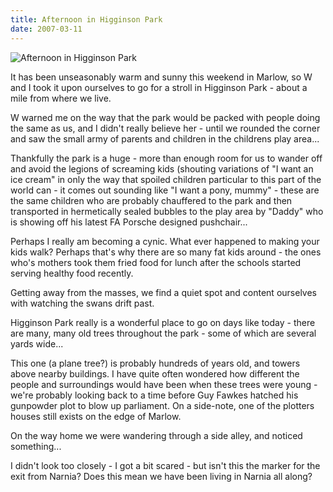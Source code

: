 ```yaml
---
title: Afternoon in Higginson Park
date: 2007-03-11
---
```


![Afternoon in Higginson Park](https://source.unsplash.com/s9CC2SKySJM/1600x900)

It has been unseasonably warm and sunny this weekend in Marlow, so W and I took it upon ourselves to go for a stroll in Higginson Park - about a mile from where we live.

W warned me on the way that the park would be packed with people doing the same as us, and I didn't really believe her - until we rounded the corner and saw the small army of parents and children in the childrens play area...

Thankfully the park is a huge - more than enough room for us to wander off and avoid the legions of screaming kids (shouting variations of "I want an ice cream" in only the way that spoiled children particular to this part of the world can - it comes out sounding like "I want a pony, mummy" - these are the same children who are probably chauffered to the park and then transported in hermetically sealed bubbles to the play area by "Daddy" who is showing off his latest FA Porsche designed pushchair...

Perhaps I really am becoming a cynic. What ever happened to making your kids walk? Perhaps that's why there are so many fat kids around - the ones who's mothers took them fried food for lunch after the schools started serving healthy food recently.

Getting away from the masses, we find a quiet spot and content ourselves with watching the swans drift past.

Higginson Park really is a wonderful place to go on days like today - there are many, many old trees throughout the park - some of which are several yards wide...

This one (a plane tree?) is probably hundreds of years old, and towers above nearby buildings. I have quite often wondered how different the people and surroundings would have been when these trees were young - we're probably looking back to a time before Guy Fawkes hatched his gunpowder plot to blow up parliament. On a side-note, one of the plotters houses still exists on the edge of Marlow.

On the way home we were wandering through a side alley, and noticed something...

I didn't look too closely - I got a bit scared - but isn't this the marker for the exit from Narnia? Does this mean we have been living in Narnia all along?